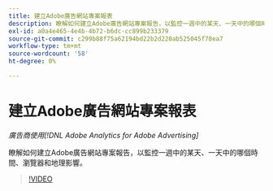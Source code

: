 ```yaml
---
title: 建立Adobe廣告網站專案報表
description: 瞭解如何建立Adobe廣告網站專案報告，以監控一週中的某天、一天中的哪個時間、瀏覽器和地理影響。
exl-id: a0a4e465-4e4b-4b72-b6dc-cc899b233379
source-git-commit: c299b88f75a62194bd22b2d220ab525045f78ea7
workflow-type: tm+mt
source-wordcount: '58'
ht-degree: 0%

---
```


# 建立Adobe廣告網站專案報表

*廣告商使用[!DNL Adobe Analytics for Adobe Advertising]*

瞭解如何建立Adobe廣告網站專案報告，以監控一週中的某天、一天中的哪個時間、瀏覽器和地理影響。

>[!VIDEO](https://video.tv.adobe.com/v/33921)
